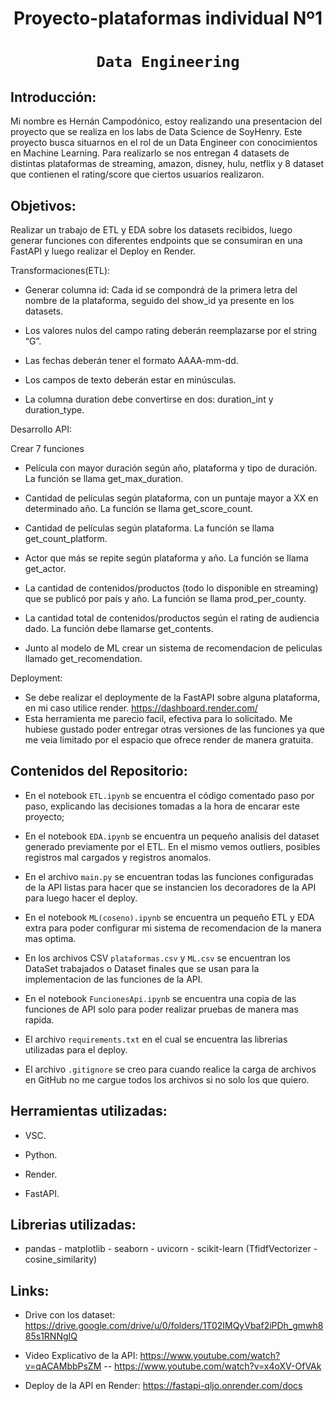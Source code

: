 # <h1 align=center> **Proyecto-plataformas individual Nº1** </h1>

# <h1 align=center>**`Data Engineering`**</h1>

## Introducción:

Mi nombre es Hernán Campodónico, estoy realizando una presentacion del proyecto que se realiza en los labs de Data Science de SoyHenry. 
Este proyecto busca situarnos en el rol de un Data Engineer con conocimientos en Machine Learning.
Para realizarlo se nos entregan 4 datasets de distintas plataformas de streaming, amazon, disney, hulu, netflix y 8 dataset que contienen el rating/score que ciertos usuarios realizaron.

## Objetivos: 

Realizar un trabajo de ETL y EDA sobre los datasets recibidos, luego generar funciones con diferentes endpoints que se consumiran en una FastAPI y luego realizar el Deploy en Render.

Transformaciones(ETL):

- Generar columna id: Cada id se compondrá de la primera letra del nombre de la plataforma, seguido del show_id ya presente en los datasets.

- Los valores nulos del campo rating deberán reemplazarse por el string “G”.

- Las fechas deberán tener el formato AAAA-mm-dd.

- Los campos de texto deberán estar en minúsculas.

- La columna duration debe convertirse en dos: duration_int y duration_type.

Desarrollo API: 

Crear 7 funciones

- Película con mayor duración según año, plataforma y tipo de duración. La función se llama get_max_duration.

- Cantidad de películas según plataforma, con un puntaje mayor a XX en determinado año. La función se llama get_score_count.

- Cantidad de películas según plataforma. La función se llama get_count_platform.

- Actor que más se repite según plataforma y año. La función se llama get_actor.

- La cantidad de contenidos/productos (todo lo disponible en streaming) que se publicó por país y año. La función se llama prod_per_county.

- La cantidad total de contenidos/productos según el rating de audiencia dado. La función debe llamarse get_contents.

- Junto al modelo de ML crear un sistema de recomendacion de peliculas llamado get_recomendation.

Deployment:

- Se debe realizar el deploymente de la FastAPI sobre alguna plataforma, en mi caso utilice render. https://dashboard.render.com/
- Esta herramienta me parecio facil, efectiva para lo solicitado. Me hubiese gustado poder entregar otras versiones de las funciones ya que me veia limitado por el espacio que ofrece render de manera gratuita.


## Contenidos del Repositorio:

+ En el notebook `ETL.ipynb` se encuentra el código comentado paso por paso, explicando las decisiones tomadas a la hora de encarar este proyecto;

+ En el notebook `EDA.ipynb` se encuentra un pequeño analisis del dataset generado previamente por el ETL. En el mismo vemos outliers, posibles registros mal cargados y registros anomalos.

+ En el archivo `main.py` se encuentran todas las funciones configuradas de la API listas para hacer que se instancien los decoradores de la API para luego hacer el deploy.

+ En el notebook `ML(coseno).ipynb` se encuentra un pequeño ETL y EDA extra para poder configurar mi sistema de recomendacion de la manera mas optima. 

+ En los archivos CSV `plataformas.csv` y `ML.csv` se encuentran los DataSet trabajados o Dataset finales que se usan para la implementacion de las funciones de la API.

+ En el notebook `FuncionesApi.ipynb` se encuentra una copia de las funciones de API solo para poder realizar pruebas de manera mas rapida.

+ El archivo `requirements.txt` en el cual se encuentra las librerias utilizadas para el deploy.

+ El archivo `.gitignore` se creo para cuando realice la carga de archivos en GitHub no me cargue todos los archivos si no solo los que quiero.

## Herramientas utilizadas:

+ VSC.

+ Python.

+ Render.

+ FastAPI.

## Librerias utilizadas:

- pandas - matplotlib - seaborn - uvicorn - scikit-learn (TfidfVectorizer - cosine_similarity) 

## Links:

+ Drive con los dataset: https://drive.google.com/drive/u/0/folders/1T02IMQyVbaf2iPDh_gmwh885s1RNNgIQ

+ Video Explicativo de la API: https://www.youtube.com/watch?v=qACAMbbPsZM -- https://www.youtube.com/watch?v=x4oXV-OfVAk 

+ Deploy de la API en Render: https://fastapi-qljo.onrender.com/docs